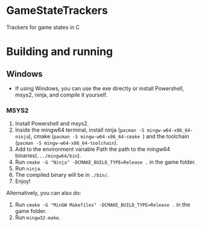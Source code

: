 # GameStateTrackers
Trackers for game states in C

# Building and running
## Windows
- If using Windows, you can use the exe directly or install Powershell, msys2, ninja, and compile it yourself.
### MSYS2
1. Install Powershell and msys2.
2. Inside the mingw64 terminal, install ninja (```pacman -S mingw-w64-x86_64-ninja```), cmake (`pacman -S mingw-w64-x86_64-cmake `) and the toolchain (`pacman -S mingw-w64-x86_64-toolchain`).
3. Add to the environment variable Path the path to the mingw64 binaries(`.../mingw64/bin`).
4. Run `cmake -G "Ninja" -DCMAKE_BUILD_TYPE=Release .` in the game folder.
5. Run `ninja`.
6. The compiled binary will be in `./bin/`.
7. Enjoy!

Alternatively, you can also do:
1. Run `cmake -G "MinGW Makefiles" -DCMAKE_BUILD_TYPE=Release .` in the game folder.
2. Run `mingw32-make`.